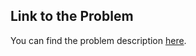 
## Link to the Problem

You can find the problem description [here](https://leetcode.com/problems/drop-duplicate-rows/description/?envType=study-plan-v2&envId=introduction-to-pandas&lang=pythondata).